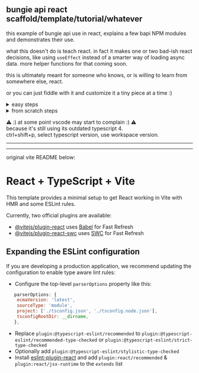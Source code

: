 ## bungie api react scaffold/template/tutorial/whatever

this example of bungie api use in react, explains a few bapi NPM modules and demonstrates their use.

what this doesn't do is teach react. in fact it makes one or two bad-ish react decisions, like using `useEffect` instead of a smarter way of loading async data. more helper functions for that coming soon.

this is ultimately meant for someone who knows, or is willing to learn from somewhere else, react.

or you can just fiddle with it and customize it a tiny piece at a time :)

<details><summary>easy steps</summary>

- clone, or download & unzip, this repo
- `npm install`
- configure your `BUNGIE_APP_INFO` in `vite.config.ts`
- optionally, configure your app for OAuth at https://www.bungie.net/en/Application
  - OAuth Client Type
    - Public or Confidential. Confidential preferred.
  - Redirect URL
    - `https://localhost:5173/`   by default
  - Scope
    - Read your Destiny 2 information
  - Origin Header
    - `https://localhost:5173`   by default
- `npm run dev`

</details>

<details><summary>from scratch steps</summary>
  

- `npm create vite@latest`
  - give it a name
  - React
  - Typescript
- `cd` to your new app directory
-  `npm install @d2api/httpclient @d2api/manifest-react @d2api/manifest-web @d2api/oauth-react @types/node @vitejs/plugin-basic-ssl bungie-api-ts`
- add this to `src/vite-env.d.ts`  
```ts
declare const BUNGIE_APP_INFO: {
  api_key: string;
  client_id: string;
  client_secret: string;
};
```
- set `isolatedModules` to `false` in `tsconfig.json`
- overwrite `src/App.tsx` with [the one in this repo](https://raw.githubusercontent.com/nev-r/bungie-api-scaffold/main/src/App.tsx)
- make your `vite.config.ts` look like [this one](https://github.com/nev-r/bungie-api-scaffold/blob/main/vite.config.ts)
- configure your `BUNGIE_APP_INFO` in `vite.config.ts`
- optionally, configure your app for OAuth at https://www.bungie.net/en/Application
  - OAuth Client Type
    - Public or Confidential. Confidential preferred.
  - Redirect URL
    - `https://localhost:5173/`   by default
  - Scope
    - Read your Destiny 2 information
  - Origin Header
    - `https://localhost:5173`   by default
- `npm run dev`

</details>

⚠️ :) at some point vscode may start to complain :) ⚠️  
because it's still using its outdated typescript 4.  
ctrl+shift+p, select typescript version, use workspace version.

<hr/>
<hr/>

original vite README below:

# React + TypeScript + Vite

This template provides a minimal setup to get React working in Vite with HMR and some ESLint rules.

Currently, two official plugins are available:

- [@vitejs/plugin-react](https://github.com/vitejs/vite-plugin-react/blob/main/packages/plugin-react/README.md) uses [Babel](https://babeljs.io/) for Fast Refresh
- [@vitejs/plugin-react-swc](https://github.com/vitejs/vite-plugin-react-swc) uses [SWC](https://swc.rs/) for Fast Refresh

## Expanding the ESLint configuration

If you are developing a production application, we recommend updating the configuration to enable type aware lint rules:

- Configure the top-level `parserOptions` property like this:

```js
   parserOptions: {
    ecmaVersion: 'latest',
    sourceType: 'module',
    project: ['./tsconfig.json', './tsconfig.node.json'],
    tsconfigRootDir: __dirname,
   },
```

- Replace `plugin:@typescript-eslint/recommended` to `plugin:@typescript-eslint/recommended-type-checked` or `plugin:@typescript-eslint/strict-type-checked`
- Optionally add `plugin:@typescript-eslint/stylistic-type-checked`
- Install [eslint-plugin-react](https://github.com/jsx-eslint/eslint-plugin-react) and add `plugin:react/recommended` & `plugin:react/jsx-runtime` to the `extends` list
